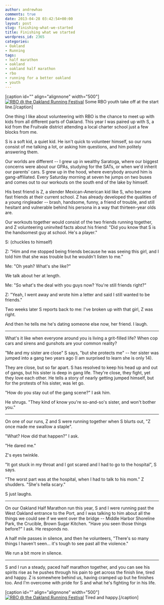 ```yaml
---
author: andrewhao
comments: true
date: 2013-04-28 03:42:54+00:00
layout: post
slug: finishing-what-we-started
title: Finishing what we started
wordpress_id: 2365
categories:
- Oakland
- Running
tags:
- half marathon
- oakland
- oakland half marathon
- rbo
- running for a better oakland
- youth
---
```


[caption id="" align="alignnone" width="500"][![RBO @ the Oakland Running Festival](http://farm9.staticflickr.com/8261/8688066540_7aa44150a0.jpg)](http://www.flickr.com/photos/andrewhao/8688066540/) Some RBO youth take off at the start line.[/caption]

One thing I like about volunteering with RBO is the chance to meet up with kids from all different parts of Oakland. This year I was paired up with S, a kid from the Fruitvale district attending a local charter school just a few blocks from me.

S is a soft kid, a quiet kid. He isn't quick to volunteer himself, so our runs consist of me talking a lot, or asking him questions, and him politely answering them.

Our worlds are different -- I grew up in wealthy Saratoga, where our biggest concerns were about our GPAs, studying for the SATs, or when we'd inherit our parents' cars. S grew up in the hood, where everybody around him is gang-affiliated. Every Saturday morning at seven he jumps on two buses and comes out to our workouts on the south end of the lake by himself.

His best friend is Z, a slender Mexican-American kid like S, who became fast friends at their current school. Z has already developed the qualities of a young ringleader -- brash, handsome, funny, a friend of trouble, and still hesitant and vulnerable behind his persona in a way that thirteen-year olds are.

Our workouts together would consist of the two friends running together, and Z volunteering uninvited facts about his friend: "Did you know that S is the handsomest guy at school. He's a player."

S: (chuckles to himself)

Z: "Him and me stopped being friends because he was seeing this girl, and I told him that she was trouble but he wouldn't listen to me."

Me: "Oh yeah? What's she like?"

We talk about her at length.

Me: "So what's the deal with you guys now? You're still friends right?"

Z: "Yeah, I went away and wrote him a letter and said I still wanted to be friends."

Two weeks later S reports back to me: I've broken up with that girl, Z was right.

And then he tells me he's dating someone else now, her friend. I laugh.

---

What's it like when everyone around you is living a grit-filled life? When cop cars and sirens and gunshots are your common reality?

"Me and my sister are close" S says, "but she protects me" -- her sister was jumped into a gang two years ago (I am surprised to learn she is only 14).

They are close, but so far apart. S has resolved to keep his head up and out of gangs, but his sister is deep in gang life. They're close, they fight, yet they love each other. He tells a story of nearly getting jumped himself, but for the protests of his sister, was let go.

"How do you stay out of the gang scene?" I ask him.

He shrugs. "They kind of know you're so-and-so's sister, and won't bother you."

---

On one of our runs, Z and S were running together when S blurts out, "Z once made me swallow a staple".

"What? How did that happen?" I ask.

"He dared me."

Z's eyes twinkle.

"It got stuck in my throat and I got scared and I had to go to the hospital", S says.

"The worst part was at the hospital, when I had to talk to his mom." Z shudders. "She's hella scary."

S just laughs.

---

On our Oakland Half Marathon run this year, S and I were running past the West Oakland entrance to the Port, and I was talking to him about all the things we could see if we went over the bridge -- Middle Harbor Shoreline Park, the Crucible, Brown Sugar Kitchen. "Have you seen those things before?" I ask. He responds no.

A half mile passes in silence, and then he volunteers, "There's so many things I haven't seen... it's tough to see past all the violence."

We run a bit more in silence.

---

S and I run a steady, paced half marathon together, and you can see his spirits rise as he pushes through his pain to get across the finish line, tired and happy. Z is somewhere behind us, having cramped up but he finishes too. And I'm overcome with pride for S and what he's fighting for in his life.

[caption id="" align="alignnone" width="500"][![RBO @ the Oakland Running Festival](http://farm9.staticflickr.com/8398/8687014789_9d7f600e8d.jpg)](http://www.flickr.com/photos/andrewhao/8687014789/) Tired and happy.[/caption]
